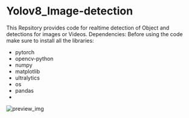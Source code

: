 # Yolov8_Image-detection
This Repsitory provides code for realtime detection of Object and detections for images or Videos.
Dependencies:
Before using the code make sure to install all the libraries:
- pytorch
- opencv-python
- numpy 
- matplotlib
- ultralytics
- os
- pandas
- 
![preview_img](https://user-images.githubusercontent.com/125802470/225701151-bcdaf500-cfec-4c52-9437-0201f52fef60.png)

